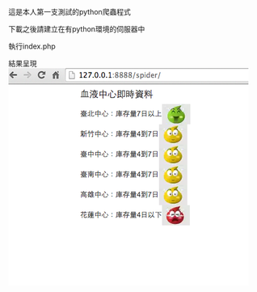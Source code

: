 這是本人第一支測試的python爬蟲程式

下載之後請建立在有python環境的伺服器中

執行index.php

結果呈現
![alt tag](https://raw.githubusercontent.com/40025146/spider/master/pic1.png)
